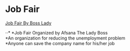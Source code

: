 # Job Fair 
[Job Fair By Boss Lady](https://job-fair.netlify.app/)

⋅⋅* 
*Job Fair Organized by Afsana The Lady Boss   
*An organization for reducing the unemployment problem   
*Anyone can save the company name for his/her job   



